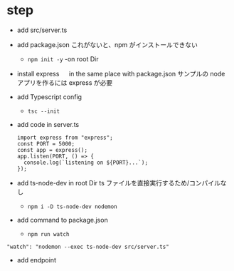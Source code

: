 # step

- add src/server.ts

- add package.json
  これがないと、npm がインストールできない

  - `npm init -y` -on root Dir

- install express 　 in the same place with package.json
  サンプルの node アプリを作るには express が必要

- add Typescript config

  - `tsc --init`

- add code in server.ts
  ```
  import express from "express";
  const PORT = 5000;
  const app = express();
  app.listen(PORT, () => {
    console.log(`listening on ${PORT}...`);
  });
  ```
- add ts-node-dev in root Dir
  ts ファイルを直接実行するため/コンパイルなし

  - `npm i -D ts-node-dev nodemon`

- add command to package.json
  - `npm run watch`

```
"watch": "nodemon --exec ts-node-dev src/server.ts"
```

- add endpoint
